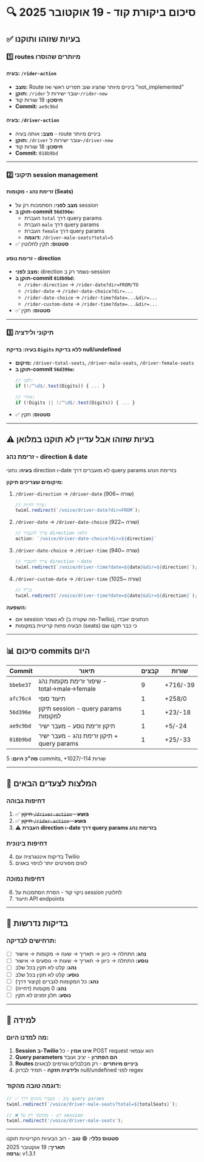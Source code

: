 # 🔍 סיכום ביקורת קוד - 19 אוקטובר 2025

## ✅ בעיות שזוהו ותוקנו

### 1️⃣ **routes מיותרים שהוסרו**

#### בעיה: `/rider-action` 
- **מצב:** Route ביניים מיותר שהציג שוב תפריט ראשי ואז "not_implemented"
- **תוקן:** `/rider` עובר ישירות ל-`/rider-new`
- **חיסכון:** 19 שורות קוד
- **Commit:** `ae9c9bd`

#### בעיה: `/driver-action`
- **מצב:** אותה בעיה - route ביניים מיותר
- **תוקן:** `/driver` עובר ישירות ל-`/driver-new`
- **חיסכון:** 18 שורות קוד
- **Commit:** `018b9bd`

---

### 2️⃣ **תיקוני session management**

#### זרימת נהג - מקומות (Seats)
- **מצב לפני:** הסתמכות רק על session
- **תוקן ב-commit `56d396e`:**
  - העברת `total` דרך query params
  - העברת `male` דרך query params
  - העברת `female` דרך query params
  - **דוגמה:** `/driver-male-seats?total=5`
- ✅ **סטטוס:** תקין לחלוטין

#### זרימת נוסע - direction
- **מצב לפני:** direction נשמר רק ב-session
- **תוקן ב-commit `018b9bd`:**
  - `/rider-direction` → `/rider-date?dir=FROM/TO`
  - `/rider-date` → `/rider-date-choice?dir=...`
  - `/rider-date-choice` → `/rider-time?date=...&dir=...`
  - `/rider-custom-date` → `/rider-time?date=...&dir=...`
- ✅ **סטטוס:** תקין

---

### 3️⃣ **תיקוני ולידציה**

#### בעיה: בדיקת `Digits` ללא בדיקת null/undefined
- **מיקום:** `/driver-total-seats`, `/driver-male-seats`, `/driver-female-seats`
- **תוקן ב-commit `56d396e`:**
  ```javascript
  // לפני:
  if (!/^\d$/.test(Digits)) { ... }
  
  // אחרי:
  if (!Digits || !/^\d$/.test(Digits)) { ... }
  ```
- ✅ **סטטוס:** תקין

---

## ⚠️ בעיות שזוהו אבל עדיין לא תוקנו במלואן

### זרימת נהג - direction & date

**בעיה:** נתוני direction ו-date לא מועברים דרך query params בזרימת הנהג

**מיקומים שצריכים תיקון:**

1. `/driver-direction` → `/driver-date` (שורה ~906)
   ```javascript
   // צריך להיות:
   twiml.redirect(`/voice/driver-date?dir=FROM`);
   ```

2. `/driver-date` → `/driver-date-choice` (שורה ~922)
   ```javascript
   // צריך להעביר direction הלאה
   action: `/voice/driver-date-choice?dir=${direction}`
   ```

3. `/driver-date-choice` → `/driver-time` (שורה ~940)
   ```javascript
   // צריך להעביר direction ו-date
   twiml.redirect(`/voice/driver-time?date=${date}&dir=${direction}`);
   ```

4. `/driver-custom-date` → `/driver-time` (שורה ~1025)
   ```javascript
   // כנ"ל
   twiml.redirect(`/voice/driver-time?date=${date}&dir=${direction}`);
   ```

**השפעה:** 
- אם session לא נשמר (מה שקורה ב-Twilio), הנתונים יאבדו
- הבעיה פחות קריטית במקומות (seats) כי כבר תקנו שם

---

## 📊 סיכום commits היום

| Commit | תיאור | קבצים | שורות |
|--------|-------|-------|-------|
| `bbebe37` | שיפור זרימת מקומות נהג - total→male→female | 9 | +716/-39 |
| `afc76c4` | תיעוד סופי | 1 | +258/0 |
| `56d396e` | תיקון session - query params למקומות | 1 | +23/-18 |
| `ae9c9bd` | תיקון זרימת נוסע - מעבר ישיר | 1 | +5/-24 |
| `018b9bd` | תיקון זרימת נהג - מעבר ישיר + query params | 1 | +25/-33 |

**סה"כ היום:** 5 commits, +1027/-114 שורות

---

## 🎯 המלצות לצעדים הבאים

### דחיפות גבוהה
1. ✅ ~~תיקון `/driver-action` - **בוצע**~~
2. ✅ ~~תיקון `/rider-action` - **בוצע**~~
3. ⚠️ **העברת direction ו-date דרך query params בזרימת נהג**

### דחיפות בינונית  
4. בדיקות אינטגרציה עם Twilio
5. לוגים מפורטים יותר לניפוי באגים

### דחיפות נמוכה
6. ניקוי קוד - הסרת הסתמכות על session לחלוטין
7. תיעוד API endpoints

---

## 🧪 בדיקות נדרשות

### תרחישים לבדיקה:
- [ ] **נהג:** התחלה → כיוון → תאריך → שעה → מקומות → אישור
- [ ] **נוסע:** התחלה → כיוון → תאריך → שעות → נוסעים → אישור
- [ ] **נהג:** קלט לא תקין בכל שלב
- [ ] **נוסע:** קלט לא תקין בכל שלב
- [ ] **נהג:** כל המקומות לגברים (קיצור דרך)
- [ ] **נהג:** 0 מקומות (דחייה)
- [ ] **נוסע:** חלון זמנים לא תקין

---

## 📝 למידה

### מה למדנו היום:

1. **Session ב-Twilio אינו אמין** - כל POST request הוא עצמאי
2. **Query parameters הם הפתרון** - יציב ועובד
3. **Routes ביניים מיותרים** - רק מבלבלים וגורמים לבאגים
4. **ולידציה חזקה** - תמיד לבדוק null/undefined לפני regex

### דוגמה טובה מהקוד:
```javascript
// ✅ טוב - מעביר נתונים דרך query params
twiml.redirect(`/voice/driver-male-seats?total=${totalSeats}`);

// ❌ רע - מסתמך רק על session
twiml.redirect('/voice/driver-male-seats');
```

---

**סטטוס כללי:** 🟢 **טוב** - רוב הבעיות הקריטיות תוקנו  
**תאריך:** 19 אוקטובר 2025  
**גרסה:** v1.3.1
